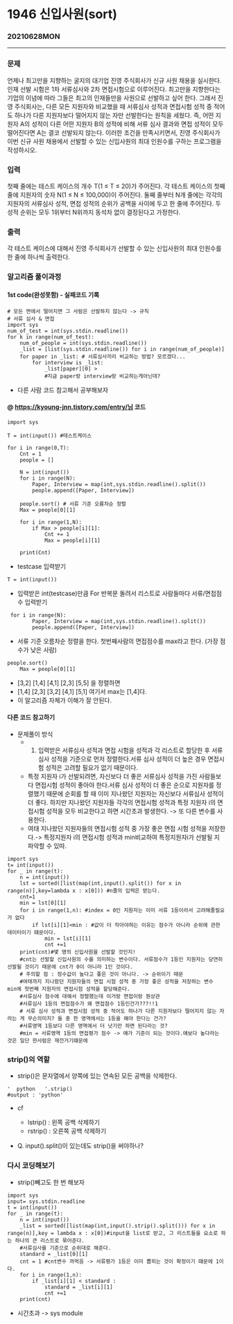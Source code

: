 # 1946 신입사원(sort)
### 20210628MON
-----------
### 문제
언제나 최고만을 지향하는 굴지의 대기업 진영 주식회사가 신규 사원 채용을 실시한다. 인재 선발 시험은 1차 서류심사와 2차 면접시험으로 이루어진다. 최고만을 지향한다는 기업의 이념에 따라 그들은 최고의 인재들만을 사원으로 선발하고 싶어 한다.
그래서 진영 주식회사는, 다른 모든 지원자와 비교했을 때 서류심사 성적과 면접시험 성적 중 적어도 하나가 다른 지원자보다 떨어지지 않는 자만 선발한다는 원칙을 세웠다. 즉, 어떤 지원자 A의 성적이 다른 어떤 지원자 B의 성적에 비해 서류 심사 결과와 면접 성적이 모두 떨어진다면 A는 결코 선발되지 않는다.
이러한 조건을 만족시키면서, 진영 주식회사가 이번 신규 사원 채용에서 선발할 수 있는 신입사원의 최대 인원수를 구하는 프로그램을 작성하시오.

### 입력
첫째 줄에는 테스트 케이스의 개수 T(1 ≤ T ≤ 20)가 주어진다. 각 테스트 케이스의 첫째 줄에 지원자의 숫자 N(1 ≤ N ≤ 100,000)이 주어진다. 둘째 줄부터 N개 줄에는 각각의 지원자의 서류심사 성적, 면접 성적의 순위가 공백을 사이에 두고 한 줄에 주어진다. 두 성적 순위는 모두 1위부터 N위까지 동석차 없이 결정된다고 가정한다.

### 출력
각 테스트 케이스에 대해서 진영 주식회사가 선발할 수 있는 신입사원의 최대 인원수를 한 줄에 하나씩 출력한다.

### 알고리즘 풀이과정
#### 1st code(완성못함) - 실패코드 기록
```
# 모든 면에서 떨어지면 그 사람은 선발하지 않는다 -> 규칙
# 서류 심사 & 면접
import sys
num_of_test = int(sys.stdin.readline())
for k in range(num_of_test):
    num_of_people = int(sys.stdin.readline())
    _list = [list(sys.stdin.readline()) for i in range(num_of_people)]
    for paper in _list: # 서류심사끼리 비교하는 방법? 모르겠다...
        for interview is _list:
            _list[paper][0] >
            #지금 paper랑 interview랑 비교하는게아닌데?
```
- 다른 사람 코드 참고해서 공부해보자
#### @ https://kyoung-jnn.tistory.com/entry/님 코드
```
import sys

T = int(input()) #테스트케이스

for i in range(0,T):
    Cnt = 1
    people = []
    
    N = int(input())
    for i in range(N):
        Paper, Interview = map(int,sys.stdin.readline().split())
        people.append([Paper, Interview])

    people.sort() # 서류 기준 오름차순 정렬
    Max = people[0][1]
    
    for i in range(1,N):
        if Max > people[i][1]:
            Cnt += 1
            Max = people[i][1]

    print(Cnt)
```
- testcase 입력받기
```
T = int(input())
```
- 입력받은 int(testcase)만큼 For 반복문 돌려서 리스트로 사람들마다 서류/면접점수 입력받기
```
 for i in range(N):
        Paper, Interview = map(int,sys.stdin.readline().split())
        people.append([Paper, Interview])
```
- 서류 기준 오름차순 정렬을 한다. 첫번째사람의 면접점수를 max라고 한다. (가장 점수가 낮은 사람) 
```
people.sort()
    Max = people[0][1]
```
- [3,2] [1,4] [4,1] [2,3] [5,5] 을 정렬하면
- [1,4] [2,3] [3,2] [4,1] [5,1] 여기서 max는 [1,4]다.
- 이 알고리즘 자체가 이해가 잘 안된다.
#### 다른 코드 참고하기
- 문제풀이 방식
    - 1. 입력받은 서류심사 성적과 면접 시험을 성적과 각 리스트로 할당한 후 서류심사 성적을 기준으로 먼저 정렬한다.서류 심사 성적이 더 높은 경우 면접시험 성적은 고려할 필요가 없기 때문이다.
    - 특정 지원자 i가 선발되려면, 자신보다 더 좋은 서류심사 성적을 가진 사람들보다 면접시험 성적이 좋아야 한다.서류 심사 성적이 더 좋은 순으로 지원자를 정렬했기 때문에 순회를 할 때 이미 지나왔던 지원자는 자신보다 서류심사 성적이 더 좋다. 하지만 지나왔던 지원자들 각각의 면접시험 성적과 특정 지원자 i의 면접시험 성적을 모두 비교한다고 하면 시간초과 발생한다. -> 또 다른 변수를 사용한다.
    - 여태 지나왔던 지원자들의 면접시험 성적 중 가장 좋은 면접 시험 성적을 저장한다.-> 특정지원자 i의 면접시험 성적과 min비교하여 특정지원자i가 선발될 지 파악할 수 있따. 
```
import sys
t= int(input())
for _ in range(t):
    n = int(input())
    lst = sorted([list(map(int,input().split()) for x in range(n)],key=lambda x : x[0])) #n줄의 입력은 받는다.
    cnt=1 
    min = lst[0][1]
    for i in range(1,n): #index = 0인 지원자는 이미 서류 1등이라서 고려해줄필요가 없다 
        if lst[i][1]<min : #값이 더 작아야하는 이유는 점수가 아니라 순위에 관한 데이터이기 떄문이다.
            min = lst[i][1]
            cnt +=1
    print(cnt)#몇 명의 신입사원을 선발할 것인지!
    #cnt는 선발할 신입사원의 수를 의미하는 변수이다. 서류점수가 1등인 지원자는 당연히 선발될 것이기 때문에 cnt가 0이 아니라 1인 것이다. 
    # 주의할 점 : 정수값이 높다고 좋은 것이 아니다. -> 순위이기 때문
    #여태까지 지나왔던 지원자들의 면접 시험 성적 중 가장 좋은 성적을 저장하는 변수 min에 첫번째 지원자의 면접시험 성적을 할당해준다.
    #서류심사 점수에 대해서 정렬했는데 이거랑 면접이랑 뭔상관
    #서류심사 1등의 면접점수가 왜 면접점수 1등인건가???!!1
    # 서류 심사 성적과 면접시험 성적 중 적어도 하나가 다른 지원자보다 떨어지지 않는 자라는 게 무슨의미지? 둘 중 한 영역에서는 1등을 해야 한다는 건가?
    #서류영역 1등보다 다른 영역에서 더 낫기만 하면 된다라는 것?
    #min = 서류영역 1등의 면접평가 점수 -> 얘가 기준이 되는 것이다.얘보다 높다라는 것은 일단 한사람은 재낀거기떄문에 
```
### strip()의 역할
- strip()은 문자열에서 양쪽에 있는 연속된 모든 공백을 삭제한다. 
```
'  python   '.strip()
#output : 'python'
```
- cf
    - lstrip() : 왼쪽 공백 삭제하기
    - rstrip() : 오른쪽 공백 삭제하기

- Q. input().split()이 있는데도 strip()을 써야하나?

### 다시 코딩해보기
- strip()빼고도 한 번 해보자
```
import sys
input= sys.stdin.readline
t = int(input())
for _ in range(t):
    n = int(input())
    _list = sorted([list(map(int,input().strip().split())) for x in range(n)],key = lambda x : x[0])#input을 list로 받고, 그 리스트들을 요소로 하는 하나의 큰 리스트로 묶어준다. 
    #서류심사를 기준으로 순위대로 해준다.
    standard = _list[0][1]
    cnt = 1 #cnt변수 까먹음 -> 서류평가 1등은 이미 뽑히는 것이 확정이기 떄문에 1이다.
    for i in range(1,n):
        if _list[i][1] < standard :
            standard = _list[i][1]
            cnt +=1    
    print(cnt)
```
- 시간초과 -> sys module